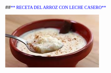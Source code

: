 ##<span style="color:blue;font-family:castellar;font-size:18">**  RECETA DEL ARROZ CON LECHE CASERO**</span>


![imagen montaje](arroz.jpg)

